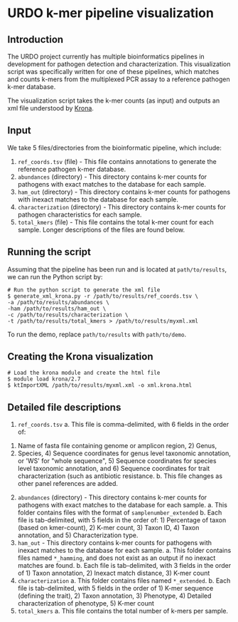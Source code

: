 # URDO k-mer pipeline visualization

## Introduction  
The URDO project currently has multiple bioinformatics pipelines in development 
for pathogen detection and characterization.  This visualization script was 
specifically written for one of these pipelines, which matches and counts 
k-mers from the multiplexed PCR assay to a reference pathogen k-mer database.

The visualization script takes the k-mer counts (as input) and outputs an xml 
file understood by [Krona](https://github.com/marbl/Krona/wiki).

## Input
We take 5 files/directories from the bioinformatic pipeline, which include:
1. `ref_coords.tsv` (file) - This file contains annotations to generate the 
reference pathogen k-mer database.
2. `abundances` (directory) - This directory contains k-mer counts for 
pathogens with exact matches to the database for each sample. 
3. `ham_out` (directory) - This directory contains k-mer counts for pathogens 
with inexact matches to the database for each sample. 
4. `characterization` (directory) - This directory contains k-mer counts for 
pathogen characteristics for each sample.
5. `total_kmers` (file) - This file contains the total k-mer count for each 
sample. 
Longer descriptions of the files are found below.

## Running the script
Assuming that the pipeline has been run and is located at `path/to/results`, 
we can run the Python script by: 
```
# Run the python script to generate the xml file
$ generate_xml_krona.py -r /path/to/results/ref_coords.tsv \
-a /path/to/results/abundances \
-ham /path/to/results/ham_out \
-c /path/to/results/characterization \
-t /path/to/results/total_kmers > /path/to/results/myxml.xml
```
To run the demo, replace `path/to/results` with `path/to/demo`. 

## Creating the Krona visualization
```
# Load the krona module and create the html file
$ module load krona/2.7
$ ktImportXML /path/to/results/myxml.xml -o xml.krona.html
```

## Detailed file descriptions  
1. `ref_coords.tsv`
  a. This file is comma-delimited, with 6 fields in the order of:
1) Name of fasta file containing genome or amplicon region, 2) Genus, 
3) Species, 4) Sequence coordinates for genus level taxonomic annotation, or 
'WS' for "whole sequence", 5) Sequence coordinates for species level taxonomic 
annotation, and 6) Sequence coordinates for trait characterization (such as 
antibiotic resistance.
  b. This file changes as other panel references are added.
2. `abundances` (directory) - This directory contains k-mer counts for
pathogens with exact matches to the database for each sample.
  a. This folder contains files with the format of `samplenumber_extended`
  b. Each file is tab-delimited, with 5 fields in the order of: 1) Percentage 
of taxon (based on kmer-count), 2) K-mer count, 3) Taxon ID, 4) Taxon 
annotation, and 5) Characterization type.
3. `ham_out` - This directory contains k-mer counts for pathogens
with inexact matches to the database for each sample.
  a. This folder contains files named `*_hamming`, and does not exist as 
an output if no inexact matches are found.
  b. Each file is tab-delimited, with 3 fields in the order of 1) Taxon 
annotation, 2) Inexact match distance, 3) K-mer count
4. `characterization`
  a. This folder contains files named `*_extended`.
  b. Each file is tab-delimited, with 5 fields in the order of 1) K-mer 
sequence (defining the trait), 2) Taxon annotation, 3) Phenotype, 4) Detailed
characterization of phenotype, 5) K-mer count
5. `total_kmers`
  a. This file contains the total number of k-mers per sample.

